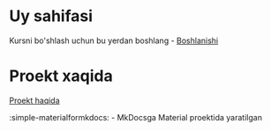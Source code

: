 # Uy sahifasi

Kursni bo'shlash uchun bu yerdan boshlang - [Boshlanishi](getting-started/index.md)

# Proekt xaqida

[Proekt haqida](http://localhost:8000/mkdocsmaterial/about/#bu-proekt-nima)

:simple-materialformkdocs: - MkDocsga Material proektida yaratilgan